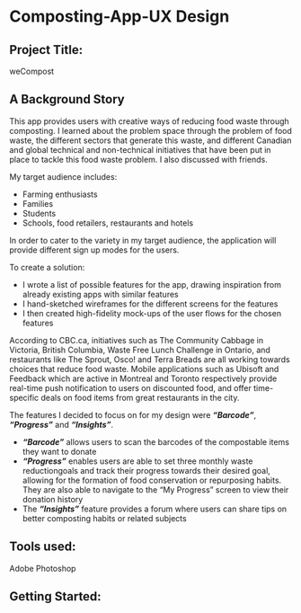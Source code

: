# Composting-App-UX Design
## Project Title:
weCompost

## A Background Story
This app provides users with creative ways of reducing food waste through composting.  I learned about the problem space through the 
problem of food waste, the different sectors that generate this waste, and different Canadian and global technical and 
non-technical initiatives that have been put in place to tackle this food waste problem. I also discussed with friends. 

My target audience includes:
* Farming enthusiasts
* Families
* Students
* Schools, food retailers, restaurants and hotels

In order to cater to the variety in my target audience, the application will provide different sign up modes for the users. 

To create a solution:
* I wrote a list of possible features for the app, drawing inspiration from already existing apps with similar features 
* I hand-sketched wireframes for the different screens for the features
* I then created high-fidelity mock-ups of the user flows for the chosen features

According to CBC.ca, initiatives such as The Community Cabbage in Victoria, British Columbia, Waste Free Lunch Challenge in Ontario, and 
restaurants like The Sprout, Osco! and Terra Breads are all working towards choices that reduce food waste. Mobile applications such as 
Ubisoft and Feedback which are active in Montreal and Toronto respectively provide real-time push notification to users on discounted food, and offer time-specific deals on food 
items from great restaurants in the city.

The features I decided to focus on for my design were **_“Barcode”_**, **_“Progress”_** and **_“Insights”_**. 
* **_“Barcode”_** allows users to scan the barcodes of the compostable items they want to donate
* **_“Progress”_** enables users are able to set three monthly waste reductiongoals and track their progress towards their desired goal, 
allowing for the formation of food conservation or repurposing habits. They are also able to navigate to the “My Progress” 
screen to view their donation history
* The **_“Insights”_** feature provides a forum where users can share tips on better composting habits or related subjects

## Tools used: 
Adobe Photoshop

## Getting Started:
